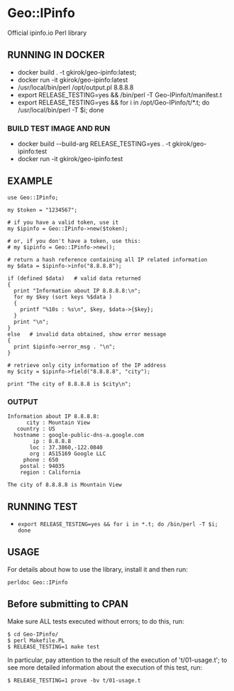 # Geo::IPinfo

Official ipinfo.io Perl library

## RUNNING IN DOCKER

* docker build . -t gkirok/geo-ipinfo:latest; 
* docker run -it gkirok/geo-ipinfo:latest
* /usr/local/bin/perl /opt/output.pl 8.8.8.8 
* export RELEASE_TESTING=yes && /bin/perl -T Geo-IPinfo/t/manifest.t
* export RELEASE_TESTING=yes && for i in /opt/Geo-IPinfo/t/*.t; do /usr/local/bin/perl -T $i; done

### BUILD TEST IMAGE AND RUN
* docker build --build-arg RELEASE_TESTING=yes . -t gkirok/geo-ipinfo:test
* docker run -it gkirok/geo-ipinfo:test

## EXAMPLE

    use Geo::IPinfo;

    my $token = "1234567";

    # if you have a valid token, use it
    my $ipinfo = Geo::IPinfo->new($token);

    # or, if you don't have a token, use this:
    # my $ipinfo = Geo::IPinfo->new();

    # return a hash reference containing all IP related information
    my $data = $ipinfo->info("8.8.8.8");

    if (defined $data)   # valid data returned
    {
      print "Information about IP 8.8.8.8:\n";
      for my $key (sort keys %$data )
      {
        printf "%10s : %s\n", $key, $data->{$key};
      }
      print "\n";
    }
    else   # invalid data obtained, show error message
    {
      print $ipinfo->error_msg . "\n";
    }

    # retrieve only city information of the IP address
    my $city = $ipinfo->field("8.8.8.8", "city");

    print "The city of 8.8.8.8 is $city\n";

### OUTPUT
    Information about IP 8.8.8.8:
          city : Mountain View
       country : US
      hostname : google-public-dns-a.google.com
            ip : 8.8.8.8
           loc : 37.3860,-122.0840
           org : AS15169 Google LLC
         phone : 650
        postal : 94035
        region : California

    The city of 8.8.8.8 is Mountain View

## RUNNING TEST
* `export RELEASE_TESTING=yes && for i in *.t; do /bin/perl -T $i; done`

## USAGE

For details about how to use the library, install it and then run:

    perldoc Geo::IPinfo


## Before submitting to CPAN

Make sure ALL tests executed without errors; to do this, run:

    $ cd Geo-IPinfo/
    $ perl Makefile.PL
    $ RELEASE_TESTING=1 make test

In particular, pay attention to the result of the execution of 't/01-usage.t'; to see
more detailed information about the execution of this test, run:

    $ RELEASE_TESTING=1 prove -bv t/01-usage.t
